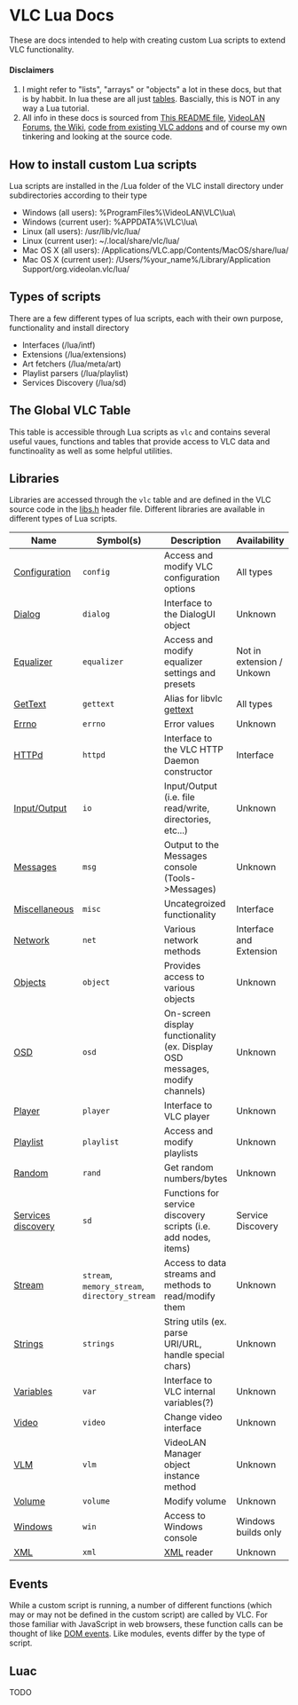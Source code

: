 # VLC Lua Docs
These are docs intended to help with creating custom Lua scripts to extend VLC functionality.

#### **Disclaimers**
1. I might refer to "lists", "arrays" or "objects" a lot in these docs, but that is by habbit. In lua these are all just [tables](https://www.lua.org/pil/11.html). Bascially, this is NOT in any way a Lua tutorial.
2. All info in these docs is sourced from [This README file](http://www.videolan.org/developers/vlc/share/lua/README.txt), [VideoLAN Forums](https://forum.videolan.org/), [the Wiki](https://wiki.videolan.org/), [code from existing VLC addons](https://addons.videolan.org) and of course my own tinkering and looking at the source code.

## How to install custom Lua scripts
Lua scripts are installed in the /Lua folder of the VLC install directory under subdirectories according to their type
- Windows (all users): %ProgramFiles%\VideoLAN\VLC\lua\
- Windows (current user): %APPDATA%\VLC\lua\
- Linux (all users): /usr/lib/vlc/lua/
- Linux (current user): ~/.local/share/vlc/lua/
- Mac OS X (all users): /Applications/VLC.app/Contents/MacOS/share/lua/
- Mac OS X (current user): /Users/%your_name%/Library/Application Support/org.videolan.vlc/lua/

## Types of scripts
There are a few different types of lua scripts, each with their own purpose, functionality and install directory
- Interfaces (/lua/intf)
- Extensions  (/lua/extensions)
- Art fetchers (/lua/meta/art)
- Playlist parsers (/lua/playlist)
- Services Discovery (/lua/sd)

## The Global VLC Table
This table is accessible through Lua scripts as `vlc` and contains several useful vaues, functions and tables that provide access to VLC data and functinoality as well as some helpful utilities.

## Libraries
Libraries are accessed through the `vlc` table and are defined in the VLC source code in the [libs.h](https://code.videolan.org/videolan/vlc/-/blob/master/modules/lua/libs.h) header file. Different libraries are available in different types of Lua scripts.

| Name | Symbol(s) | Description | Availability |
| ---- | --------- | ----------- | ------------ |
| [Configuration](https://verghost.com/vlc-lua-docs/config) | `config` | Access and modify VLC configuration options | All types |
| [Dialog](https://verghost.com/vlc-lua-docs/dialog) | `dialog` | Interface to the DialogUI object | Unknown
| [Equalizer](https://verghost.com/vlc-lua-docs/equalizer) | `equalizer` | Access and modify equalizer settings and presets | Not in extension / Unkown |
| [GetText](https://verghost.com/vlc-lua-docs/iandl) | `gettext` | Alias for libvlc [gettext](https://en.wikipedia.org/wiki/Gettext) | All types |
| [Errno](https://verghost.com/vlc-lua-docs/errno) | `errno` | Error values | Unknown |
| [HTTPd](https://verghost.com/vlc-lua-docs/httpd)  | `httpd` | Interface to the VLC HTTP Daemon constructor | Interface |
| [Input/Output](https://verghost.com/vlc-lua-docs/io)  | `io` | Input/Output (i.e. file read/write, directories, etc...) | Unknown |
| [Messages](https://verghost.com/vlc-lua-docs/msg)  | `msg` | Output to the Messages console (Tools->Messages) | Unknown |
| [Miscellaneous](https://verghost.com/vlc-lua-docs/misc)  | `misc` | Uncategroized functionality | Interface |
| [Network](https://verghost.com/vlc-lua-docs/net)  | `net` | Various network methods | Interface and Extension |
| [Objects](https://verghost.com/vlc-lua-docs/object)  | `object` | Provides access to various objects | Unknown |
| [OSD](https://verghost.com/vlc-lua-docs/osd)  | `osd` | On-screen display functionality (ex. Display OSD messages, modify channels) | Unknown |
| [Player](https://verghost.com/vlc-lua-docs/player)  | `player` | Interface to VLC player | Unknown |
| [Playlist](https://verghost.com/vlc-lua-docs/playlist)  | `playlist` | Access and modify playlists | Unknown |
| [Random](https://verghost.com/vlc-lua-docs/rand)  | `rand` | Get random numbers/bytes | Unknown |
| [Services discovery](https://verghost.com/vlc-lua-docs/sd)  | `sd` | Functions for service discovery scripts (i.e. add nodes, items) | Service Discovery |
| [Stream](https://verghost.com/vlc-lua-docs/stream)  | `stream`, `memory_stream`, `directory_stream` | Access to data streams and methods to read/modify them | Unknown |
| [Strings](https://verghost.com/vlc-lua-docs/strings)  | `strings` | String utils (ex. parse URI/URL, handle special chars) | Unknown |
| [Variables](https://verghost.com/vlc-lua-docs/var)  | `var` | Interface to VLC internal variables(?) | Unknown |
| [Video](https://verghost.com/vlc-lua-docs/video)  | `video` | Change video interface | Unknown |
| [VLM](https://verghost.com/vlc-lua-docs/vlm)  | `vlm` | VideoLAN Manager object instance method | Unknown |
| [Volume](https://verghost.com/vlc-lua-docs/volume)  | `volume` | Modify volume | Unknown |
| [Windows](https://verghost.com/vlc-lua-docs/win)  | `win` | Access to Windows console | Windows builds only |
| [XML](https://verghost.com/vlc-lua-docs/xml)  | `xml` | [XML](https://en.wikipedia.org/wiki/XML) reader | Unknown |

## Events
While a custom script is running, a number of different functions (which may or may not be defined in the custom script) are called by VLC. For those familiar with JavaScript in web browsers, these function calls can be thought of like [DOM events](https://developer.mozilla.org/en-US/docs/Web/Events).
Like modules, events differ by the type of script.

## Luac
TODO
